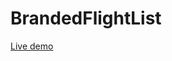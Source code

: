 # BrandedFlightList
<span>  
    <a 
        href="https://salmanorak.github.io/BrandedFlightList/?target=_blank" 
        target="_blank">
        Live demo
    </a>
</span>
